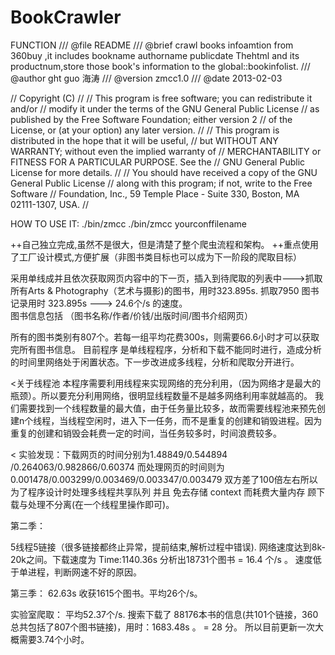 BookCrawler
===========
FUNCTION
/// @file README
/// @brief crawl books infoamtion from 360buy ,it includes bookname authorname publicdate Thehtml and its productnum,store those book's information to the global::bookinfolist.
/// @author ght guo 海涛
/// @version zmcc1.0
/// @date 2013-02-03



// Copyright (C) 
// 
// This program is free software; you can redistribute it and/or
// modify it under the terms of the GNU General Public License
// as published by the Free Software Foundation; either version 2
// of the License, or (at your option) any later version.
// 
// This program is distributed in the hope that it will be useful,
// but WITHOUT ANY WARRANTY; without even the implied warranty of
// MERCHANTABILITY or FITNESS FOR A PARTICULAR PURPOSE.  See the
// GNU General Public License for more details.
// 
// You should have received a copy of the GNU General Public License
// along with this program; if not, write to the Free Software
// Foundation, Inc., 59 Temple Place - Suite 330, Boston, MA  02111-1307, USA.
// 

HOW TO USE IT:
./bin/zmcc
./bin/zmcc yourconffilename

++自己独立完成,虽然不是很大，但是清楚了整个爬虫流程和架构。
++重点使用了工厂设计模式,方便扩展（非图书类目标也可以成为下一阶段的爬取目标）

采用单线成并且依次获取网页内容中的下一页，插入到待爬取的列表中--->抓取所有Arts & Photography（艺术与摄影)的图书，用时323.895s.
抓取7950 图书记录用时 323.895s  ---> 24.6个/s 的速度。  
图书信息包括 （图书名称/作者/价钱/出版时间/图书介绍网页）  

所有的图书类别有807个。若每一组平均花费300s，则需要66.6小时才可以获取完所有图书信息。
目前程序 是单线程程序，分析和下载不能同时进行，造成分析的时间里网络处于闲置状态。下一步改进成多线程，分析和爬取分开进行。

<关于线程池
    本程序需要利用线程来实现网络的充分利用，（因为网络才是最大的瓶颈）。所以要充分利用网络，很明显线程数量不是越多网络利用率就越高的。
    我们需要找到一个线程数量的最大值，由于任务量比较多，故而需要线程池来预先创建n个线程，当线程空闲时，进入下一任务，而不是重复的创建和销毁进程。因为重复的创建和销毁会耗费一定的时间，当任务较多时，时间浪费较多。
>

<
    实验发现：下载网页的时间分别为1.48849/0.544894 /0.264063/0.982866/0.60374
             而处理网页的时间则为 0.001478/0.003299/0.003469/0.003347/0.003479
             双方差了100倍左右所以为了程序设计时处理多线程共享队列 并且 免去存储 context 而耗费大量内存 顾下载与处理不分离(在一个线程里操作即可)。
>

第二季：

5线程5链接（很多链接都终止异常，提前结束,解析过程中错误). 网络速度达到8k-20k之间。下载速度为 Time:1140.36s 分析出18731个图书 = 16.4 个/s
。
速度低于单进程，判断网速不好的原因。

第三季：
62.63s 收获1615个图书。平均26个/s。

实验室爬取：
平均52.37个/s.
搜索下载了 88176本书的信息(共101个链接，360 总共包括了807个图书链接)，用时：1683.48s 。 = 28 分。
所以目前更新一次大概需要3.74个小时。
